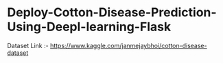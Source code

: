 # Deploy-Cotton-Disease-Prediction-Using-Deepl-learning-Flask

Dataset Link :- https://www.kaggle.com/janmejaybhoi/cotton-disease-dataset
